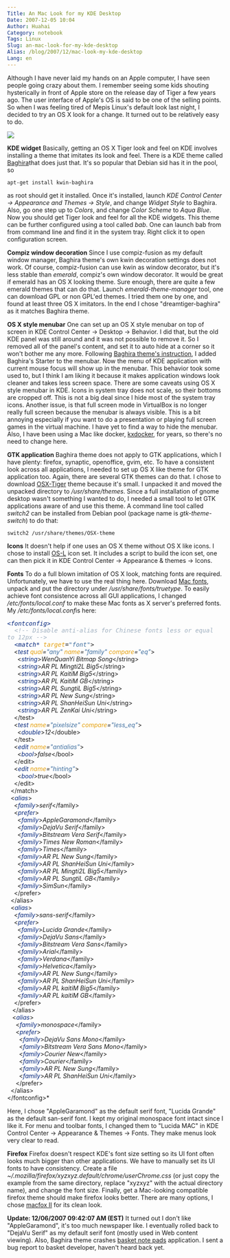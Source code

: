 ```yaml
---
Title: An Mac Look for my KDE Desktop
Date: 2007-12-05 10:04
Author: Huahai
Category: notebook
Tags: Linux
Slug: an-mac-look-for-my-kde-desktop
Alias: /blog/2007/12/mac-look-my-kde-desktop
Lang: en
---
```


Although I have never laid my hands on an Apple computer, I have seen people going crazy about them. I remember seeing some kids shouting hysterically in front of Apple store on the release day of Tiger a few years ago. The user interface of Apple's OS is said to be one of the selling points. So when I was feeling tired of Mepis Linux's default look last night, I decided to try an OS X look for a change. It turned out to be relatively easy to do.

<img src="http://farm3.static.flickr.com/2063/2088772436_89e4266cbc_z.jpg" id="__mce_tmp" />

**KDE widget** Basically, getting an OS X Tiger look and feel on KDE involves installing a theme that imitates its look and feel. There is a KDE theme called [Baghira](http://baghira.sourceforge.net/)that does just that. It's so popular that Debian sid has it in the pool, so

`apt-get install kwin-baghira`

as root should get it installed. Once it's installed, launch *KDE Control Center -&gt; Appearance and Themes -&gt; Style*, and change *Widget Style* to Baghira. Also, go one step up to *Colors*, and change *Color Scheme* to *Aqua Blue*. Now you should get Tiger look and feel for all the KDE widgets. This theme can be further configured using a tool called *bab*. One can launch bab from from command line and find it in the system tray. Right click it to open configuration screen.

**Compiz window decoration** Since I use compiz-fusion as my default window manager, Baghira theme's own kwin decoration settings does not work. Of course, compiz-fusion can use kwin as window decorator, but it's less stable than *emerald*, compiz's own window decorator. It would be great if emerald has an OS X looking theme. Sure enough, there are quite a few emerald themes that can do that. Launch *emerald-theme-manager* tool, one can download GPL or non GPL'ed themes. I tried them one by one, and found at least three OS X imitators. In the end I chose "dreamtiger-baghira" as it matches Baghira theme.

**OS X style menubar** One can set up an OS X style menubar on top of screen in KDE Control Center -&gt; Desktop -&gt; Behavior. I did that, but the old KDE panel was still around and it was not possible to remove it. So I removed all of the panel's content, and set it to auto hide at a corner so it won't bother me any more. Following [Baghira theme's instruction](http://baghira.sourceforge.net/OS_Clone-en.php), I added Baghira's Starter to the menubar. Now the menu of KDE application with current mouse focus will show up in the menubar. This behavior took some used to, but I think I am liking it because it makes application windows look cleaner and takes less screen space. There are some caveats using OS X style menubar in KDE. Icons in system tray does not scale, so their bottoms are cropped off. This is not a big deal since I hide most of the system tray icons. Another issue, is that full screen mode in VirtualBox is no longer really full screen because the menubar is always visible. This is a bit annoying especially if you want to do a presentation or playing full screen games in the virtual machine. I have yet to find a way to hide the menubar. Also, I have been using a Mac like docker, [kxdocker](http://www.xiaprojects.com/index.php?section=All&project=KXDocker), for years, so there's no need to change here.

**GTK application** Baghira theme does not apply to GTK applications, which I have plenty: firefox, synaptic, openoffice, gvim, etc. To have a consistent look across all applications, I needed to set up OS X like theme for GTK application too. Again, there are several GTK themes can do that. I chose to download [OSX-Tiger](http://www.gnome-look.org/content/show.php/OSX-Tiger+theme?content=56577) theme because it's small. I unpacked it and moved the unpacked directory to */usr/share/themes*. Since a full installation of gnome desktop wasn't something I wanted to do, I needed a small tool to let GTK applications aware of and use this theme. A command line tool called *switch2* can be installed from Debian pool (package name is *gtk-theme-switch*) to do that:

`switch2 /usr/share/themes/OSX-theme`

**Icons** It doesn't help if one uses an OS X theme without OS X like icons. I chose to install [OS-L](http://www.kde-look.org/content/show.php?content=16564) icon set. It includes a script to build the icon set, one can then pick it in KDE Control Center -&gt; Appearance & themes -&gt; Icons.

**Fonts** To do a full blown imitation of OS X look, matching fonts are required. Unfortunately, we have to use the real thing here. Download [Mac fonts](http://www.osx-e.com/downloads/misc/macfonts.html), unpack and put the directory under */usr/share/fonts/truetype*. To easily achieve font consistence across all GUI applications, I changed */etc/fonts/local.conf* to make these Mac fonts as X server's preferred fonts. My */etc/fonts/local.conf*is here:

<span style="font-family: monospace;"> <span style="color: #06287e;">*&lt;*</span><span style="color: #06287e;">*fontconfig*</span><span style="color: #06287e;">*&gt;*</span>  
  <span style="color: #a0b0c0;">*&lt;!*</span><span style="color: #a0b0c0;">*-- Disable anti-alias for Chinese fonts less or equal to 12px --*</span><span style="color: #a0b0c0;">*&gt;*</span>  
  <span style="color: #06287e;">*&lt;*</span><span style="color: #06287e;">*match*</span><span style="color: #06287e;">* *</span><span style="color: #e5a00d;">*target*</span>=<span style="color: #4070a0;">"font"</span><span style="color: #06287e;">*&gt;*</span>  
    <span style="color: #06287e;">*&lt;*</span><span style="color: #06287e;">*test*</span><span style="color: #06287e;">* *</span><span style="color: #e5a00d;">*qual*</span>=<span style="color: #4070a0;">"any"</span><span style="color: #06287e;">* *</span><span style="color: #e5a00d;">*name*</span>=<span style="color: #4070a0;">"family"</span><span style="color: #06287e;">* *</span><span style="color: #e5a00d;">*compare*</span>=<span style="color: #4070a0;">"eq"</span><span style="color: #06287e;">*&gt;*</span>  
      <span style="color: #06287e;">*&lt;*</span><span style="color: #06287e;">*string*</span><span style="color: #06287e;">*&gt;*</span>WenQuanYi Bitmap Song<span style="color: #5b3674;">*&lt;/string&gt;*</span>  
      <span style="color: #06287e;">*&lt;*</span><span style="color: #06287e;">*string*</span><span style="color: #06287e;">*&gt;*</span>AR PL Mingti2L Big5<span style="color: #5b3674;">*&lt;/string&gt;*</span>  
      <span style="color: #06287e;">*&lt;*</span><span style="color: #06287e;">*string*</span><span style="color: #06287e;">*&gt;*</span>AR PL KaitiM Big5<span style="color: #5b3674;">*&lt;/string&gt;*</span>  
      <span style="color: #06287e;">*&lt;*</span><span style="color: #06287e;">*string*</span><span style="color: #06287e;">*&gt;*</span>AR PL KaitiM GB<span style="color: #5b3674;">*&lt;/string&gt;*</span>  
      <span style="color: #06287e;">*&lt;*</span><span style="color: #06287e;">*string*</span><span style="color: #06287e;">*&gt;*</span>AR PL SungtiL Big5<span style="color: #5b3674;">*&lt;/string&gt;*</span>  
      <span style="color: #06287e;">*&lt;*</span><span style="color: #06287e;">*string*</span><span style="color: #06287e;">*&gt;*</span>AR PL New Sung<span style="color: #5b3674;">*&lt;/string&gt;*</span>  
      <span style="color: #06287e;">*&lt;*</span><span style="color: #06287e;">*string*</span><span style="color: #06287e;">*&gt;*</span>AR PL ShanHeiSun Uni<span style="color: #5b3674;">*&lt;/string&gt;*</span>  
      <span style="color: #06287e;">*&lt;*</span><span style="color: #06287e;">*string*</span><span style="color: #06287e;">*&gt;*</span>AR PL ZenKai Uni<span style="color: #5b3674;">*&lt;/string&gt;*</span>  
    <span style="color: #5b3674;">*&lt;/test&gt;*</span>  
    <span style="color: #06287e;">*&lt;*</span><span style="color: #06287e;">*test*</span><span style="color: #06287e;">* *</span><span style="color: #e5a00d;">*name*</span>=<span style="color: #4070a0;">"pixelsize"</span><span style="color: #06287e;">* *</span><span style="color: #e5a00d;">*compare*</span>=<span style="color: #4070a0;">"less\_eq"</span><span style="color: #06287e;">*&gt;*</span>  
      <span style="color: #06287e;">*&lt;*</span><span style="color: #06287e;">*double*</span><span style="color: #06287e;">*&gt;*</span>12<span style="color: #5b3674;">*&lt;/double&gt;*</span>  
    <span style="color: #5b3674;">*&lt;/test&gt;*</span>  
    <span style="color: #06287e;">*&lt;*</span><span style="color: #06287e;">*edit*</span><span style="color: #06287e;">* *</span><span style="color: #e5a00d;">*name*</span>=<span style="color: #4070a0;">"antialias"</span><span style="color: #06287e;">*&gt;*</span>  
      <span style="color: #06287e;">*&lt;*</span><span style="color: #06287e;">*bool*</span><span style="color: #06287e;">*&gt;*</span>false<span style="color: #5b3674;">*&lt;/bool&gt;*</span>  
    <span style="color: #5b3674;">*&lt;/edit&gt;*</span>  
    <span style="color: #06287e;">*&lt;*</span><span style="color: #06287e;">*edit*</span><span style="color: #06287e;">* *</span><span style="color: #e5a00d;">*name*</span>=<span style="color: #4070a0;">"hinting"</span><span style="color: #06287e;">*&gt;*</span>  
      <span style="color: #06287e;">*&lt;*</span><span style="color: #06287e;">*bool*</span><span style="color: #06287e;">*&gt;*</span>true<span style="color: #5b3674;">*&lt;/bool&gt;*</span>  
    <span style="color: #5b3674;">*&lt;/edit&gt;*</span>  
  <span style="color: #5b3674;">*&lt;/match&gt;*</span>  
  <span style="color: #06287e;">*&lt;*</span><span style="color: #06287e;">*alias*</span><span style="color: #06287e;">*&gt;*</span>  
    <span style="color: #06287e;">*&lt;*</span><span style="color: #06287e;">*family*</span><span style="color: #06287e;">*&gt;*</span>serif<span style="color: #5b3674;">*&lt;/family&gt;*</span>  
    <span style="color: #06287e;">*&lt;*</span><span style="color: #06287e;">*prefer*</span><span style="color: #06287e;">*&gt;*</span>  
      <span style="color: #06287e;">*&lt;*</span><span style="color: #06287e;">*family*</span><span style="color: #06287e;">*&gt;*</span>AppleGaramond<span style="color: #5b3674;">*&lt;/family&gt;*</span>  
      <span style="color: #06287e;">*&lt;*</span><span style="color: #06287e;">*family*</span><span style="color: #06287e;">*&gt;*</span>DejaVu Serif<span style="color: #5b3674;">*&lt;/family&gt;*</span>  
      <span style="color: #06287e;">*&lt;*</span><span style="color: #06287e;">*family*</span><span style="color: #06287e;">*&gt;*</span>Bitstream Vera Serif<span style="color: #5b3674;">*&lt;/family&gt;*</span>  
      <span style="color: #06287e;">*&lt;*</span><span style="color: #06287e;">*family*</span><span style="color: #06287e;">*&gt;*</span>Times New Roman<span style="color: #5b3674;">*&lt;/family&gt;*</span>  
      <span style="color: #06287e;">*&lt;*</span><span style="color: #06287e;">*family*</span><span style="color: #06287e;">*&gt;*</span>Times<span style="color: #5b3674;">*&lt;/family&gt;*</span>  
      <span style="color: #06287e;">*&lt;*</span><span style="color: #06287e;">*family*</span><span style="color: #06287e;">*&gt;*</span>AR PL New Sung<span style="color: #5b3674;">*&lt;/family&gt;*</span>  
      <span style="color: #06287e;">*&lt;*</span><span style="color: #06287e;">*family*</span><span style="color: #06287e;">*&gt;*</span>AR PL ShanHeiSun Uni<span style="color: #5b3674;">*&lt;/family&gt;*</span>  
      <span style="color: #06287e;">*&lt;*</span><span style="color: #06287e;">*family*</span><span style="color: #06287e;">*&gt;*</span>AR PL Mingti2L Big5<span style="color: #5b3674;">*&lt;/family&gt;*</span>  
      <span style="color: #06287e;">*&lt;*</span><span style="color: #06287e;">*family*</span><span style="color: #06287e;">*&gt;*</span>AR PL SungtiL GB<span style="color: #5b3674;">*&lt;/family&gt;*</span>  
      <span style="color: #06287e;">*&lt;*</span><span style="color: #06287e;">*family*</span><span style="color: #06287e;">*&gt;*</span>SimSun<span style="color: #5b3674;">*&lt;/family&gt;*</span>  
    <span style="color: #5b3674;">*&lt;/prefer&gt;*</span>  
  <span style="color: #5b3674;">*&lt;/alias&gt;*</span>  
  <span style="color: #06287e;">*&lt;*</span><span style="color: #06287e;">*alias*</span><span style="color: #06287e;">*&gt;*</span>  
    <span style="color: #06287e;">*&lt;*</span><span style="color: #06287e;">*family*</span><span style="color: #06287e;">*&gt;*</span>sans-serif<span style="color: #5b3674;">*&lt;/family&gt;*</span>  
    <span style="color: #06287e;">*&lt;*</span><span style="color: #06287e;">*prefer*</span><span style="color: #06287e;">*&gt;*</span>  
      <span style="color: #06287e;">*&lt;*</span><span style="color: #06287e;">*family*</span><span style="color: #06287e;">*&gt;*</span>Lucida Grande<span style="color: #5b3674;">*&lt;/family&gt;*</span>  
      <span style="color: #06287e;">*&lt;*</span><span style="color: #06287e;">*family*</span><span style="color: #06287e;">*&gt;*</span>DejaVu Sans<span style="color: #5b3674;">*&lt;/family&gt;*</span>  
      <span style="color: #06287e;">*&lt;*</span><span style="color: #06287e;">*family*</span><span style="color: #06287e;">*&gt;*</span>Bitstream Vera Sans<span style="color: #5b3674;">*&lt;/family&gt;*</span>  
      <span style="color: #06287e;">*&lt;*</span><span style="color: #06287e;">*family*</span><span style="color: #06287e;">*&gt;*</span>Arial<span style="color: #5b3674;">*&lt;/family&gt;*</span>  
      <span style="color: #06287e;">*&lt;*</span><span style="color: #06287e;">*family*</span><span style="color: #06287e;">*&gt;*</span>Verdana<span style="color: #5b3674;">*&lt;/family&gt;*</span>  
      <span style="color: #06287e;">*&lt;*</span><span style="color: #06287e;">*family*</span><span style="color: #06287e;">*&gt;*</span>Helvetica<span style="color: #5b3674;">*&lt;/family&gt;*</span>  
      <span style="color: #06287e;">*&lt;*</span><span style="color: #06287e;">*family*</span><span style="color: #06287e;">*&gt;*</span>AR PL New Sung<span style="color: #5b3674;">*&lt;/family&gt;*</span>  
      <span style="color: #06287e;">*&lt;*</span><span style="color: #06287e;">*family*</span><span style="color: #06287e;">*&gt;*</span>AR PL ShanHeiSun Uni<span style="color: #5b3674;">*&lt;/family&gt;*</span>  
      <span style="color: #06287e;">*&lt;*</span><span style="color: #06287e;">*family*</span><span style="color: #06287e;">*&gt;*</span>AR PL kaitiM Big5<span style="color: #5b3674;">*&lt;/family&gt;*</span>  
      <span style="color: #06287e;">*&lt;*</span><span style="color: #06287e;">*family*</span><span style="color: #06287e;">*&gt;*</span>AR PL kaitiM GB<span style="color: #5b3674;">*&lt;/family&gt;*</span>  
    <span style="color: #5b3674;">*&lt;/prefer&gt;*</span>  
   <span style="color: #5b3674;">*&lt;/alias&gt;*</span>  
   <span style="color: #06287e;">*&lt;*</span><span style="color: #06287e;">*alias*</span><span style="color: #06287e;">*&gt;*</span>  
     <span style="color: #06287e;">*&lt;*</span><span style="color: #06287e;">*family*</span><span style="color: #06287e;">*&gt;*</span>monospace<span style="color: #5b3674;">*&lt;/family&gt;*</span>  
     <span style="color: #06287e;">*&lt;*</span><span style="color: #06287e;">*prefer*</span><span style="color: #06287e;">*&gt;*</span>  
       <span style="color: #06287e;">*&lt;*</span><span style="color: #06287e;">*family*</span><span style="color: #06287e;">*&gt;*</span>DejaVu Sans Mono<span style="color: #5b3674;">*&lt;/family&gt;*</span>  
       <span style="color: #06287e;">*&lt;*</span><span style="color: #06287e;">*family*</span><span style="color: #06287e;">*&gt;*</span>Bitstream Vera Sans Mono<span style="color: #5b3674;">*&lt;/family&gt;*</span>  
       <span style="color: #06287e;">*&lt;*</span><span style="color: #06287e;">*family*</span><span style="color: #06287e;">*&gt;*</span>Courier New<span style="color: #5b3674;">*&lt;/family&gt;*</span>  
       <span style="color: #06287e;">*&lt;*</span><span style="color: #06287e;">*family*</span><span style="color: #06287e;">*&gt;*</span>Courier<span style="color: #5b3674;">*&lt;/family&gt;*</span>  
       <span style="color: #06287e;">*&lt;*</span><span style="color: #06287e;">*family*</span><span style="color: #06287e;">*&gt;*</span>AR PL New Sung<span style="color: #5b3674;">*&lt;/family&gt;*</span>  
       <span style="color: #06287e;">*&lt;*</span><span style="color: #06287e;">*family*</span><span style="color: #06287e;">*&gt;*</span>AR PL ShanHeiSun Uni<span style="color: #5b3674;">*&lt;/family&gt;*</span>  
     <span style="color: #5b3674;">*&lt;/prefer&gt;*</span>  
  <span style="color: #5b3674;">*&lt;/alias&gt;*</span>  
<span style="color: #5b3674;">*&lt;/fontconfig&gt;*</span>  
</span>

Here, I chose "AppleGaramond" as the default serif font, "Lucida Grande" as the default san-serif font. I kept my original monospace font intact since I like it. For menu and toolbar fonts, I changed them to "Lucida MAC" in KDE Control Center -&gt; Appearance & Themes -&gt; Fonts. They make menus look very clear to read.

**Firefox** Firefox doesn't respect KDE's font size setting so its UI font often looks much bigger than other applications. We have to manually set its UI fonts to have consistency. Create a file *~/.mozilla/firefox/xyzxyz.default/chrome/userChrome.css* (or just copy the example from the same directory, replace "xyzxyz" with the actual directory name), and change the font size. Finally, get a Mac-looking compatible firefox theme should make firefox looks better. There are many options, I chose [macfox II](https://addons.mozilla.org/en-US/firefox/addon/3174) for its clean look.

**Update: 12/06/2007 09:42:07 AM (EST)** It turned out I don't like "AppleGaramond", it's too much newspaper like. I eventually rolled back to "DejaVu Serif" as my default serif font (mostly used in Web content viewing). Also, Baghira theme crashes [basket note pads](http://basket.kde.org/) application. I sent a bug report to basket developer, haven't heard back yet.
